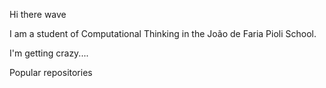 Hi there wave


I am a student of Computational Thinking in the João de Faria Pioli School.


I'm getting crazy....


Popular repositories
